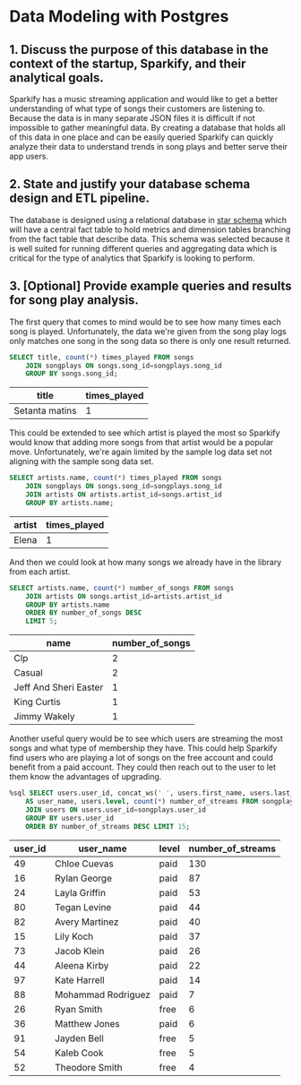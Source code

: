 # Data Modeling with Postgres

## 1. Discuss the purpose of this database in the context of the startup, Sparkify, and their analytical goals.

Sparkify has a music streaming application and would like to get a better understanding of what type of songs their customers are listening to. Because the data is in many separate JSON files it is difficult if not impossible to gather meaningful data. By creating a database that holds all of this data in one place and can be easily queried Sparkify can quickly analyze their data to understand trends in song plays and better serve their app users.

## 2. State and justify your database schema design and ETL pipeline.

The database is designed using a relational database in [star schema](https://en.wikipedia.org/wiki/Star_schema) which will have a central fact table to hold metrics and dimension tables branching from the fact table that describe data. This schema was selected because it is well suited for running different queries and aggregating data which is critical for the type of analytics that Sparkify is looking to perform.

## 3. [Optional] Provide example queries and results for song play analysis.

The first query that comes to mind would be to see how many times each song is played. Unfortunately, the data we're given from the song play logs only matches one song in the song data so there is only one result returned.

```sql
SELECT title, count(*) times_played FROM songs 
    JOIN songplays ON songs.song_id=songplays.song_id 
    GROUP BY songs.song_id;
```

|title|times_played|
|-----|------------|
| Setanta matins | 1 |

This could be extended to see which artist is played the most so Sparkify would know that adding more songs from that artist would be a popular move. Unfortunately, we're again limited by the sample log data set not aligning with the sample song data set.

```sql
SELECT artists.name, count(*) times_played FROM songs 
    JOIN songplays ON songs.song_id=songplays.song_id 
    JOIN artists ON artists.artist_id=songs.artist_id 
    GROUP BY artists.name;
```

|artist|times_played|
|------|------------|
|Elena|1|

And then we could look at how many songs we already have in the library from each artist.

```sql
SELECT artists.name, count(*) number_of_songs FROM songs 
    JOIN artists ON songs.artist_id=artists.artist_id 
    GROUP BY artists.name 
    ORDER BY number_of_songs DESC 
    LIMIT 5;
```

|name 	|number_of_songs|
|-------|---------------|
| Clp | 2 |
| Casual | 2 |
| Jeff And Sheri Easter | 1 |
| King Curtis | 1 |
| Jimmy Wakely | 1 |

Another useful query would be to see which users are streaming the most songs and what type of membership they have. This could help Sparkify find users who are playing a lot of songs on the free account and could benefit from a paid account. They could then reach out to the user to let them know the advantages of upgrading.

```sql
%sql SELECT users.user_id, concat_ws(' ', users.first_name, users.last_name) 
    AS user_name, users.level, count(*) number_of_streams FROM songplays 
    JOIN users ON users.user_id=songplays.user_id 
    GROUP BY users.user_id 
    ORDER BY number_of_streams DESC LIMIT 15;
```

|user_id|user_name|level|number_of_streams|
|-------|---------|-----|-----------------|
|49 	|Chloe Cuevas 	|paid 	|130|
|16 	|Rylan George 	|paid 	|87|
|24 	|Layla Griffin 	|paid 	|53|
|80 	|Tegan Levine 	|paid 	|44|
|82 	|Avery Martinez 	|paid 	|40|
|15 	|Lily Koch 	|paid 	|37|
|73 	|Jacob Klein 	|paid 	|26|
|44 	|Aleena Kirby 	|paid 	|22|
|97 	|Kate Harrell 	|paid 	|14|
|88 	|Mohammad Rodriguez 	|paid 	|7|
|26 	|Ryan Smith 	|free 	|6|
|36 	|Matthew Jones 	|paid 	|6|
|91 	|Jayden Bell 	|free 	|5|
|54 	|Kaleb Cook 	|free 	|5|
|52 	|Theodore Smith 	|free 	|4|